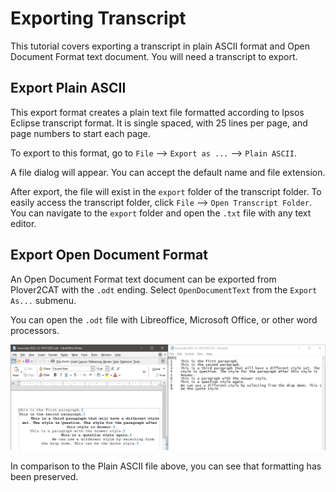 # Exporting Transcript

This tutorial covers exporting a transcript in plain ASCII format and Open Document Format text document. You will need a transcript to export.

## Export Plain ASCII

This export format creates a plain text file formatted according to Ipsos Eclipse transcript format. It is single spaced, with 25 lines per page, and page numbers to start each page. 

To export to this format, go to `File` --> `Export as ...` --> `Plain ASCII`.

A file dialog will appear. You can accept the default name and file extension.

After export, the file will exist in the `export` folder of the transcript folder. To easily access the transcript folder, click `File` --> `Open Transcript Folder`. You can navigate to the `export` folder and open the `.txt` file with any text editor.

## Export Open Document Format

An Open Document Format text document can be exported from Plover2CAT with the `.odt` ending. Select `OpenDocumentText` from the `Export As...` submenu.

You can open the `.odt` file with Libreoffice, Microsoft Office, or other word processors. 

![Compare export format](images/compareexport.png)

In comparison to the Plain ASCII file above, you can see that formatting has been preserved.
